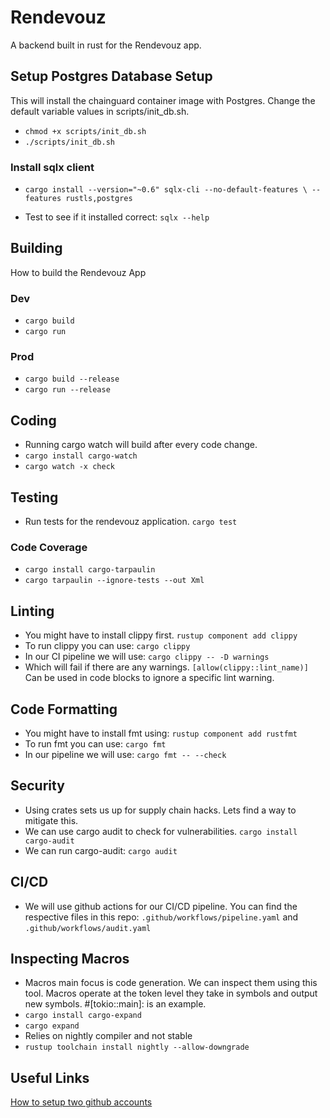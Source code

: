# Rendevouz
A backend built in rust for the Rendevouz app.
## Setup Postgres Database Setup
This will install the chainguard container image with Postgres. Change the default variable values in scripts/init_db.sh.
- `chmod +x scripts/init_db.sh`
- `./scripts/init_db.sh`

### Install sqlx client
- `cargo install --version="~0.6" sqlx-cli --no-default-features \
--features rustls,postgres`

- Test to see if it installed correct: `sqlx --help`

## Building
How to build the Rendevouz App

### Dev
- `cargo build`
- `cargo run`

### Prod
- `cargo build --release`
- `cargo run --release`

## Coding
- Running cargo watch will build after every code change.
- `cargo install cargo-watch`
- `cargo watch -x check`

## Testing
- Run tests for the rendevouz application.
`cargo test`

### Code Coverage
- `cargo install cargo-tarpaulin`
- `cargo tarpaulin --ignore-tests --out Xml`

## Linting
- You might have to install clippy first.
`rustup component add clippy`
- To run clippy you can use:
`cargo clippy`
- In our CI pipeline we will use:
`cargo clippy -- -D warnings`
- Which will fail if there are any warnings.
`[allow(clippy::lint_name)]` Can be used in code blocks to ignore a specific lint warning.
## Code Formatting
- You might have to install fmt using:
`rustup component add rustfmt`
- To run fmt you can use:
`cargo fmt`
- In our pipeline we will use:
`cargo fmt -- --check`

## Security
- Using crates sets us up for supply chain hacks. Lets find a way to mitigate this.
- We can use cargo audit to check for vulnerabilities. `cargo install cargo-audit`
- We can run cargo-audit: `cargo audit`

## CI/CD
- We will use github actions for our CI/CD pipeline. You can find the respective files in this repo:
`.github/workflows/pipeline.yaml` and `.github/workflows/audit.yaml`

## Inspecting Macros
- Macros main focus is code generation. We can inspect them using this tool. Macros operate at the token level they take in symbols and output new symbols. #[tokio::main]: is an example. 
- `cargo install cargo-expand`
- `cargo expand`
- Relies on nightly compiler and not stable
- `rustup toolchain install nightly --allow-downgrade`

## Useful Links
[How to setup two github accounts](https://gist.github.com/rahularity/86da20fe3858e6b311de068201d279e3)